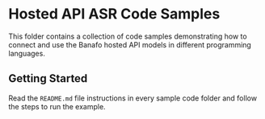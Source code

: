 # Hosted API ASR Code Samples

This folder contains a collection of code samples demonstrating how to connect and use the Banafo hosted API models in different programming languages.

## Getting Started

Read the `README.md` file instructions in every sample code folder and follow the steps to run the example.
